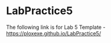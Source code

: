 # LabPractice5

The following link is for Lab 5  Template - https://ploxexe.github.io/LabPractice5/
